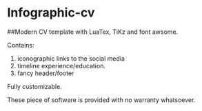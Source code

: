 # Infographic-cv
##Modern CV template with LuaTex, TiKz and font awsome.

Contains:<br/>

  1. iconographic links to the social media<br/>
  2. timeline experience/education.<br/>
  3. fancy header/footer<br/>

Fully customizable. 

These piece of software is provided with no warranty whatsoever.
